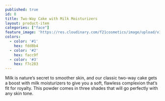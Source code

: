 ```yaml
---
published: true
id: 8
title: Two-Way Cake with Milk Moisturizers
layout: product-item
categories: ["face"]
feature_image: 'https://res.cloudinary.com/f21cosmetics/image/upload/v1492507397/twc-milk.jpg'
colors:
  - color: '#1'
    hex: fdd8b4
  - color: '#2'
    hex: facc9f
  - color: '#3'
    hex: f7c283
---
```

Milk is nature’s secret to smoother skin, and our classic two-way cake gets a boost with milk moisturizers to give you a soft, flawless complexion that’s fit for royalty. This powder comes in three shades that will go perfectly with any skin tone.
